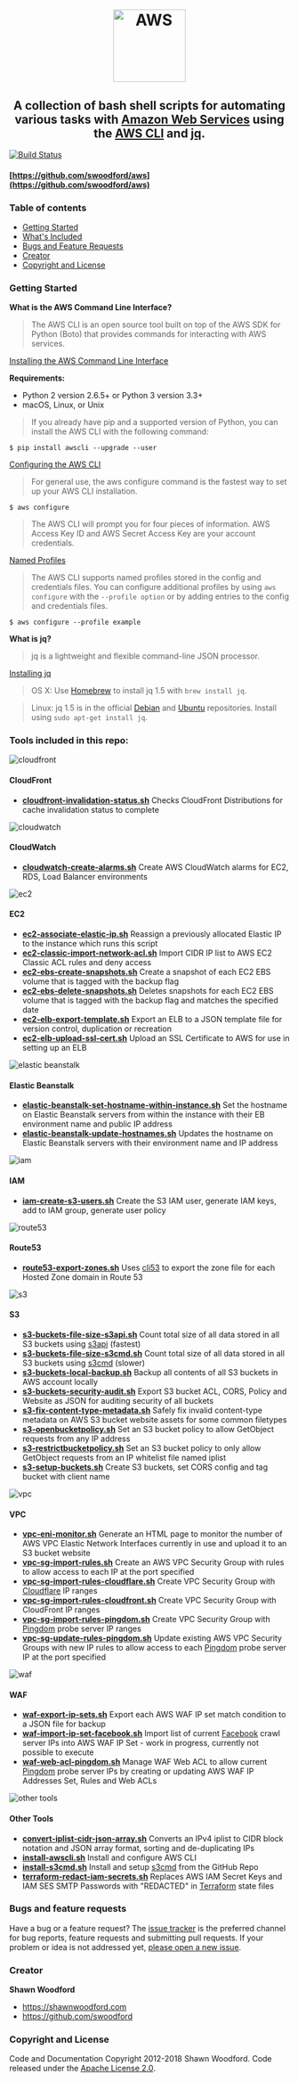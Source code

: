 <h1 align="center"><img src="/images/aws.png" alt="AWS" width=130 height=130></h1>

<h2 align="center">A collection of bash shell scripts for automating various tasks with <a href="https://aws.amazon.com/" target="_blank">Amazon Web Services</a> using the <a href="https://aws.amazon.com/cli/" target="_blank">AWS CLI</a> and <a href="https://stedolan.github.io/jq/" target="_blank">jq</a>.</h2>

[![Build Status](https://travis-ci.org/swoodford/aws.svg?branch=master)](https://travis-ci.org/swoodford/aws)

#### [https://github.com/swoodford/aws](https://github.com/swoodford/aws)

### Table of contents

- [Getting Started](#getting-started)
- [What's Included](#tools-included-in-this-repo)
- [Bugs and Feature Requests](#bugs-and-feature-requests)
- [Creator](#creator)
- [Copyright and License](#copyright-and-license)

### Getting Started

**What is the AWS Command Line Interface?**

>   The AWS CLI is an open source tool built on top of the AWS SDK for Python (Boto) that provides commands for interacting with AWS services.

[Installing the AWS Command Line Interface](https://docs.aws.amazon.com/cli/latest/userguide/installing.html)

**Requirements:**
* Python 2 version 2.6.5+ or Python 3 version 3.3+
* macOS, Linux, or Unix

>   If you already have pip and a supported version of Python, you can install the AWS CLI with the following command:

`$ pip install awscli --upgrade --user`

[Configuring the AWS CLI](https://docs.aws.amazon.com/cli/latest/userguide/cli-chap-getting-started.html)

>   For general use, the aws configure command is the fastest way to set up your AWS CLI installation.

`$ aws configure`

>   The AWS CLI will prompt you for four pieces of information. AWS Access Key ID and AWS Secret Access Key are your account credentials.

[Named Profiles](https://docs.aws.amazon.com/cli/latest/userguide/cli-multiple-profiles.html)

>   The AWS CLI supports named profiles stored in the config and credentials files. You can configure additional profiles by using `aws configure` with the `--profile option` or by adding entries to the config and credentials files.

`$ aws configure --profile example`

**What is jq?**

>   jq is a lightweight and flexible command-line JSON processor.

[Installing jq](https://stedolan.github.io/jq/download/)

>   OS X: Use [Homebrew](https://brew.sh/) to install jq 1.5 with `brew install jq`.

>   Linux: jq 1.5 is in the official [Debian](https://packages.debian.org/jq) and [Ubuntu](http://packages.ubuntu.com/jq) repositories. Install using `sudo apt-get install jq`.


### Tools included in this repo:

![cloudfront](/images/cf.png)
#### CloudFront
- **[cloudfront-invalidation-status.sh](cloudfront-invalidation-status.sh)** Checks CloudFront Distributions for cache invalidation status to complete

![cloudwatch](/images/cw.png)
#### CloudWatch
- **[cloudwatch-create-alarms.sh](cloudwatch-create-alarms.sh)** Create AWS CloudWatch alarms for EC2, RDS, Load Balancer environments

![ec2](/images/ec2.png)
#### EC2
- **[ec2-associate-elastic-ip.sh](ec2-associate-elastic-ip.sh)** Reassign a previously allocated Elastic IP to the instance which runs this script
- **[ec2-classic-import-network-acl.sh](ec2-classic-import-network-acl.sh)** Import CIDR IP list to AWS EC2 Classic ACL rules and deny access
- **[ec2-ebs-create-snapshots.sh](ec2-ebs-create-snapshots.sh)** Create a snapshot of each EC2 EBS volume that is tagged with the backup flag
- **[ec2-ebs-delete-snapshots.sh](ec2-ebs-delete-snapshots.sh)** Deletes snapshots for each EC2 EBS volume that is tagged with the backup flag and matches the specified date
- **[ec2-elb-export-template.sh](ec2-elb-export-template.sh)** Export an ELB to a JSON template file for version control, duplication or recreation
- **[ec2-elb-upload-ssl-cert.sh](ec2-elb-upload-ssl-cert.sh)** Upload an SSL Certificate to AWS for use in setting up an ELB

![elastic beanstalk](/images/eb.png)
#### Elastic Beanstalk
- **[elastic-beanstalk-set-hostname-within-instance.sh](elastic-beanstalk-set-hostname-within-instance.sh)** Set the hostname on Elastic Beanstalk servers from within the instance with their EB environment name and public IP address
- **[elastic-beanstalk-update-hostnames.sh](elastic-beanstalk-update-hostnames.sh)** Updates the hostname on Elastic Beanstalk servers with their environment name and IP address

![iam](/images/iam.png)
#### IAM
- **[iam-create-s3-users.sh](iam-create-s3-users.sh)** Create the S3 IAM user, generate IAM keys, add to IAM group, generate user policy

![route53](/images/route53.png)
#### Route53
- **[route53-export-zones.sh](route53-export-zones.sh)** Uses [cli53](https://github.com/barnybug/cli53) to export the zone file for each Hosted Zone domain in Route 53

![s3](/images/s3.png)
#### S3
- **[s3-buckets-file-size-s3api.sh](s3-buckets-file-size-s3api.sh)** Count total size of all data stored in all S3 buckets using [s3api](https://docs.aws.amazon.com/cli/latest/reference/s3api/index.html) (fastest)
- **[s3-buckets-file-size-s3cmd.sh](s3-buckets-file-size-s3cmd.sh)** Count total size of all data stored in all S3 buckets using [s3cmd](https://github.com/s3tools/s3cmd) (slower)
- **[s3-buckets-local-backup.sh](s3-buckets-local-backup.sh)** Backup all contents of all S3 buckets in AWS account locally
- **[s3-buckets-security-audit.sh](s3-buckets-security-audit.sh)** Export S3 bucket ACL, CORS, Policy and Website as JSON for auditing security of all buckets
- **[s3-fix-content-type-metadata.sh](s3-fix-content-type-metadata.sh)** Safely fix invalid content-type metadata on AWS S3 bucket website assets for some common filetypes
- **[s3-openbucketpolicy.sh](s3-openbucketpolicy.sh)** Set an S3 bucket policy to allow GetObject requests from any IP address
- **[s3-restrictbucketpolicy.sh](s3-restrictbucketpolicy.sh)** Set an S3 bucket policy to only allow GetObject requests from an IP whitelist file named iplist
- **[s3-setup-buckets.sh](s3-setup-buckets.sh)** Create S3 buckets, set CORS config and tag bucket with client name

![vpc](/images/vpc.png)
#### VPC
- **[vpc-eni-monitor.sh](vpc-eni-monitor.sh)** Generate an HTML page to monitor the number of AWS VPC Elastic Network Interfaces currently in use and upload it to an S3 bucket website
- **[vpc-sg-import-rules.sh](vpc-sg-import-rules.sh)** Create an AWS VPC Security Group with rules to allow access to each IP at the port specified
- **[vpc-sg-import-rules-cloudflare.sh](vpc-sg-import-rules-cloudflare.sh)** Create VPC Security Group with [Cloudflare](https://www.cloudflare.com/) IP ranges
- **[vpc-sg-import-rules-cloudfront.sh](vpc-sg-import-rules-cloudfront.sh)** Create VPC Security Group with CloudFront IP ranges
- **[vpc-sg-import-rules-pingdom.sh](vpc-sg-import-rules-pingdom.sh)** Create VPC Security Group with [Pingdom](https://www.pingdom.com/) probe server IP ranges
- **[vpc-sg-update-rules-pingdom.sh](vpc-sg-update-rules-pingdom.sh)** Update existing AWS VPC Security Groups with new IP rules to allow access to each [Pingdom](https://www.pingdom.com/) probe server IP at the port specified

![waf](/images/waf.png)
#### WAF
- **[waf-export-ip-sets.sh](waf-export-ip-sets.sh)** Export each AWS WAF IP set match condition to a JSON file for backup
- **[waf-import-ip-set-facebook.sh](waf-import-ip-set-facebook.sh)** Import list of current [Facebook](https://www.facebook.com/) crawl server IPs into AWS WAF IP Set - work in progress, currently not possible to execute
- **[waf-web-acl-pingdom.sh](waf-web-acl-pingdom.sh)** Manage WAF Web ACL to allow current [Pingdom](https://www.pingdom.com/) probe server IPs by creating or updating AWS WAF IP Addresses Set, Rules and Web ACLs

![other tools](/images/gears.png)
#### Other Tools
- **[convert-iplist-cidr-json-array.sh](convert-iplist-cidr-json-array.sh)** Converts an IPv4 iplist to CIDR block notation and JSON array format, sorting and de-duplicating IPs
- **[install-awscli.sh](install-awscli.sh)** Install and configure AWS CLI
- **[install-s3cmd.sh](install-s3cmd.sh)** Install and setup [s3cmd](https://github.com/s3tools/s3cmd) from the GitHub Repo
- **[terraform-redact-iam-secrets.sh](terraform-redact-iam-secrets.sh)** Replaces AWS IAM Secret Keys and IAM SES SMTP Passwords with "REDACTED" in [Terraform](https://www.terraform.io/) state files

### Bugs and feature requests
Have a bug or a feature request? The [issue tracker](https://github.com/swoodford/aws/issues) is the preferred channel for bug reports, feature requests and submitting pull requests.
If your problem or idea is not addressed yet, [please open a new issue](https://github.com/swoodford/aws/issues/new).

### Creator

**Shawn Woodford**

- <https://shawnwoodford.com>
- <https://github.com/swoodford>

### Copyright and License

Code and Documentation Copyright 2012-2018 Shawn Woodford. Code released under the [Apache License 2.0](https://github.com/swoodford/aws/blob/master/LICENSE).
